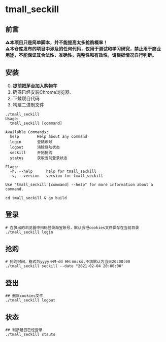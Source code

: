 # tmall_seckill
## 前言
**⚠本项目只是简单脚本，并不能提高太多抢购概率！**  
**⚠本仓库发布的项目中涉及的任何代码，仅用于测试和学习研究，禁止用于商业用途，不能保证其合法性，准确性，完整性和有效性，请根据情况自行判断。**
## 安装
0. **提前把茅台加入购物车**
1. 确保已经安装Chrome浏览器.
2. 下载项目代码
3. 构建二进制文件
```shell
./tmall_seckill 
Usage:
  tmall_seckill [command]

Available Commands:
  help        Help about any command
  login       登陆账号
  logout      清除登陆状态
  seckill     开始抢购
  status      获取当前登录状态

Flags:
  -h, --help      help for tmall_seckill
  -v, --version   version for tmall_seckill

Use "tmall_seckill [command] --help" for more information about a command.

```
``` shell
cd tmall_seckill & go build
```
## 登录
``` shell
# 在弹出的浏览器中扫码登录淘宝账号，默认会把cookies文件保存在当前目录
./tmall_seckill login
```
## 抢购
``` shell
# 抢购时间，格式为yyyy-MM-dd HH:mm:ss,不填默认为当天20:00:00
./tmall_seckill seckill --date "2021-02-04 20:00:00"
```
## 登出
``` shell
## 删除cookies文件
./tmall_seckill logout 
```
## 状态
```shell
## 判断是否已经登录
./tmall_seckill stauts
```
